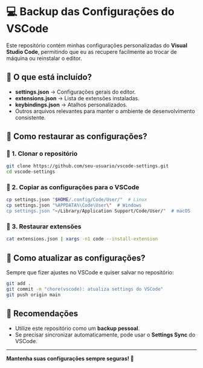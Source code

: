 # 💻 Backup das Configurações do VSCode

Este repositório contém minhas configurações personalizadas do **Visual Studio Code**, permitindo que eu as recupere facilmente ao trocar de máquina ou reinstalar o editor.

## 📂 O que está incluído?
- **settings.json** → Configurações gerais do editor.
- **extensions.json** → Lista de extensões instaladas.
- **keybindings.json** → Atalhos personalizados.
- Outros arquivos relevantes para manter o ambiente de desenvolvimento consistente.

## 🚀 Como restaurar as configurações?

### 🔹 1. Clonar o repositório
```bash
git clone https://github.com/seu-usuario/vscode-settings.git
cd vscode-settings
```

### 🔹 2. Copiar as configurações para o VSCode
```bash
cp settings.json "$HOME/.config/Code/User/"  # Linux
cp settings.json "%APPDATA%\Code\User\"  # Windows
cp settings.json "~/Library/Application Support/Code/User/"  # macOS
```

### 🔹 3. Restaurar extensões
```bash
cat extensions.json | xargs -n1 code --install-extension
```

## 📌 Como atualizar as configurações?
Sempre que fizer ajustes no VSCode e quiser salvar no repositório:
```bash
git add .
git commit -m "chore(vscode): atualiza settings do VSCode"
git push origin main
```

## 🎯 Recomendações
- Utilize este repositório como um **backup pessoal**.
- Se precisar sincronizar automaticamente, pode usar o **Settings Sync** do VSCode.

---
**Mantenha suas configurações sempre seguras! 🚀**
